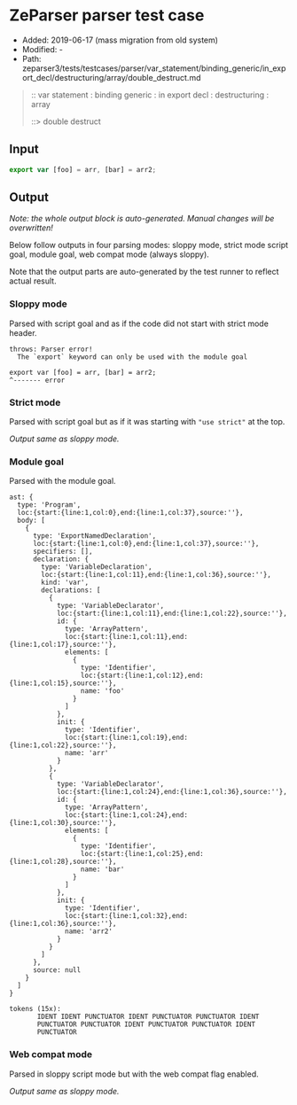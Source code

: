 # ZeParser parser test case

- Added: 2019-06-17 (mass migration from old system)
- Modified: -
- Path: zeparser3/tests/testcases/parser/var_statement/binding_generic/in_export_decl/destructuring/array/double_destruct.md

> :: var statement : binding generic : in export decl : destructuring : array
>
> ::> double destruct

## Input

`````js
export var [foo] = arr, [bar] = arr2;
`````

## Output

_Note: the whole output block is auto-generated. Manual changes will be overwritten!_

Below follow outputs in four parsing modes: sloppy mode, strict mode script goal, module goal, web compat mode (always sloppy).

Note that the output parts are auto-generated by the test runner to reflect actual result.

### Sloppy mode

Parsed with script goal and as if the code did not start with strict mode header.

`````
throws: Parser error!
  The `export` keyword can only be used with the module goal

export var [foo] = arr, [bar] = arr2;
^------- error
`````

### Strict mode

Parsed with script goal but as if it was starting with `"use strict"` at the top.

_Output same as sloppy mode._

### Module goal

Parsed with the module goal.

`````
ast: {
  type: 'Program',
  loc:{start:{line:1,col:0},end:{line:1,col:37},source:''},
  body: [
    {
      type: 'ExportNamedDeclaration',
      loc:{start:{line:1,col:0},end:{line:1,col:37},source:''},
      specifiers: [],
      declaration: {
        type: 'VariableDeclaration',
        loc:{start:{line:1,col:11},end:{line:1,col:36},source:''},
        kind: 'var',
        declarations: [
          {
            type: 'VariableDeclarator',
            loc:{start:{line:1,col:11},end:{line:1,col:22},source:''},
            id: {
              type: 'ArrayPattern',
              loc:{start:{line:1,col:11},end:{line:1,col:17},source:''},
              elements: [
                {
                  type: 'Identifier',
                  loc:{start:{line:1,col:12},end:{line:1,col:15},source:''},
                  name: 'foo'
                }
              ]
            },
            init: {
              type: 'Identifier',
              loc:{start:{line:1,col:19},end:{line:1,col:22},source:''},
              name: 'arr'
            }
          },
          {
            type: 'VariableDeclarator',
            loc:{start:{line:1,col:24},end:{line:1,col:36},source:''},
            id: {
              type: 'ArrayPattern',
              loc:{start:{line:1,col:24},end:{line:1,col:30},source:''},
              elements: [
                {
                  type: 'Identifier',
                  loc:{start:{line:1,col:25},end:{line:1,col:28},source:''},
                  name: 'bar'
                }
              ]
            },
            init: {
              type: 'Identifier',
              loc:{start:{line:1,col:32},end:{line:1,col:36},source:''},
              name: 'arr2'
            }
          }
        ]
      },
      source: null
    }
  ]
}

tokens (15x):
       IDENT IDENT PUNCTUATOR IDENT PUNCTUATOR PUNCTUATOR IDENT
       PUNCTUATOR PUNCTUATOR IDENT PUNCTUATOR PUNCTUATOR IDENT
       PUNCTUATOR
`````


### Web compat mode

Parsed in sloppy script mode but with the web compat flag enabled.

_Output same as sloppy mode._
